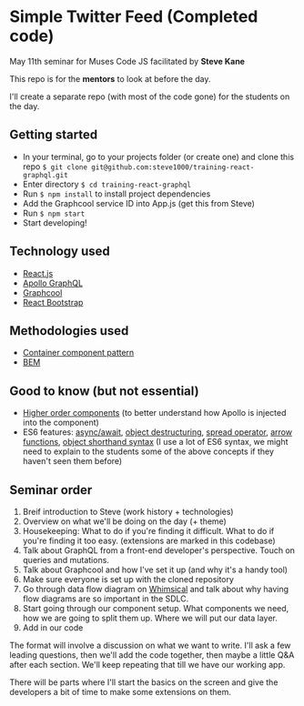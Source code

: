 # Simple Twitter Feed (Completed code)

May 11th seminar for Muses Code JS facilitated by **Steve Kane**

This repo is for the **mentors** to look at before the day.

I'll create a separate repo (with most of the code gone) for the students on the day.

## Getting started

- In your terminal, go to your projects folder (or create one) and clone this repo `$ git clone git@github.com:steve1000/training-react-graphql.git`
- Enter directory `$ cd training-react-graphql`
- Run `$ npm install` to install project dependencies
- Add the Graphcool service ID into App.js (get this from Steve)
- Run `$ npm start`
- Start developing!

## Technology used

- [React.js](https://reactjs.org/)
- [Apollo GraphQL](https://www.apollographql.com/)
- [Graphcool](https://www.graph.cool/)
- [React Bootstrap](https://react-bootstrap.github.io/)

## Methodologies used

- [Container component pattern](https://medium.com/teamsubchannel/react-component-patterns-e7fb75be7bb0)
- [BEM](http://getbem.com/introduction/)

## Good to know (but not essential)

- [Higher order components](https://reactjs.org/docs/higher-order-components.html) (to better understand how Apollo is injected into the component)
- ES6 features: [async/await](https://devhints.io/es6#promises), [object destructuring](https://devhints.io/es6#destructuring), [spread operator](https://devhints.io/es6#spread), [arrow functions](https://devhints.io/es6#functions), [object shorthand syntax](https://devhints.io/es6#objects-1) (I use a lot of ES6 syntax, we might need to explain to the students some of the above concepts if they haven't seen them before)

## Seminar order

1. Breif introduction to Steve (work history + technologies)
2. Overview on what we'll be doing on the day (+ theme)
3. Housekeeping: What to do if you're finding it difficult. What to do if you're finding it too easy. (extensions are marked in this codebase)
4. Talk about GraphQL from a front-end developer's perspective. Touch on queries and mutations.
5. Talk about Graphcool and how I've set it up (and why it's a handy tool)
6. Make sure everyone is set up with the cloned repository
7. Go through data flow diagram on [Whimsical](https://whimsical.co) and talk about why having flow diagrams are so important in the SDLC.
8. Start going through our component setup. What components we need, how we are going to split them up. Where we will put our data layer.
9. Add in our code

The format will involve a discussion on what we want to write. I'll ask a few leading questions, then we'll add the code together, then maybe a little Q&A after each section. We'll keep repeating that till we have our working app.

There will be parts where I'll start the basics on the screen and give the developers a bit of time to make some extensions on them.

